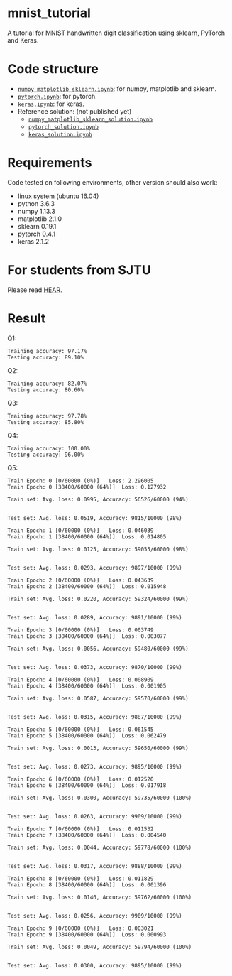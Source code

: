 # mnist_tutorial
A tutorial for MNIST handwritten digit classification using sklearn, PyTorch and Keras.

# Code structure
* [`numpy_matplotlib_sklearn.ipynb`](numpy_matplotlib_sklearn.ipynb): for numpy, matplotlib and sklearn.
* [`pytorch.ipynb`](pytorch.ipynb): for pytorch.
* [`keras.ipynb`](keras.ipynb): for keras.
* Reference solution: (not published yet)
    * [`numpy_matplotlib_sklearn_solution.ipynb`](numpy_matplotlib_sklearn_solution.ipynb)
    * [`pytorch_solution.ipynb`](pytorch_solution.ipynb)
    * [`keras_solution.ipynb`](keras_solution.ipynb)

# Requirements
Code tested on following environments, other version should also work:
* linux system (ubuntu 16.04) 
* python 3.6.3
* numpy 1.13.3
* matplotlib 2.1.0
* sklearn 0.19.1
* pytorch 0.4.1
* keras 2.1.2

# For students from SJTU
Please read [HEAR](EE369.md).



# Result

Q1:

```
Training accuracy: 97.17%
Testing accuracy: 89.10%
```

Q2:

```
Training accuracy: 82.07%
Testing accuracy: 80.60%
```

Q3:

```
Training accuracy: 97.78%
Testing accuracy: 85.80%
```

Q4:

```
Training accuracy: 100.00%
Testing accuracy: 96.00%
```

Q5:

```
Train Epoch: 0 [0/60000 (0%)]	Loss: 2.296005
Train Epoch: 0 [38400/60000 (64%)]	Loss: 0.127932

Train set: Avg. loss: 0.0995, Accuracy: 56526/60000 (94%)


Test set: Avg. loss: 0.0519, Accuracy: 9815/10000 (98%)

Train Epoch: 1 [0/60000 (0%)]	Loss: 0.046039
Train Epoch: 1 [38400/60000 (64%)]	Loss: 0.014805

Train set: Avg. loss: 0.0125, Accuracy: 59055/60000 (98%)


Test set: Avg. loss: 0.0293, Accuracy: 9897/10000 (99%)

Train Epoch: 2 [0/60000 (0%)]	Loss: 0.043639
Train Epoch: 2 [38400/60000 (64%)]	Loss: 0.015948

Train set: Avg. loss: 0.0220, Accuracy: 59324/60000 (99%)


Test set: Avg. loss: 0.0289, Accuracy: 9891/10000 (99%)

Train Epoch: 3 [0/60000 (0%)]	Loss: 0.003749
Train Epoch: 3 [38400/60000 (64%)]	Loss: 0.003077

Train set: Avg. loss: 0.0056, Accuracy: 59480/60000 (99%)


Test set: Avg. loss: 0.0373, Accuracy: 9870/10000 (99%)

Train Epoch: 4 [0/60000 (0%)]	Loss: 0.008909
Train Epoch: 4 [38400/60000 (64%)]	Loss: 0.001905

Train set: Avg. loss: 0.0587, Accuracy: 59570/60000 (99%)


Test set: Avg. loss: 0.0315, Accuracy: 9887/10000 (99%)

Train Epoch: 5 [0/60000 (0%)]	Loss: 0.061545
Train Epoch: 5 [38400/60000 (64%)]	Loss: 0.062479

Train set: Avg. loss: 0.0013, Accuracy: 59650/60000 (99%)


Test set: Avg. loss: 0.0273, Accuracy: 9895/10000 (99%)

Train Epoch: 6 [0/60000 (0%)]	Loss: 0.012520
Train Epoch: 6 [38400/60000 (64%)]	Loss: 0.017918

Train set: Avg. loss: 0.0300, Accuracy: 59735/60000 (100%)


Test set: Avg. loss: 0.0263, Accuracy: 9909/10000 (99%)

Train Epoch: 7 [0/60000 (0%)]	Loss: 0.011532
Train Epoch: 7 [38400/60000 (64%)]	Loss: 0.004540

Train set: Avg. loss: 0.0044, Accuracy: 59778/60000 (100%)


Test set: Avg. loss: 0.0317, Accuracy: 9888/10000 (99%)

Train Epoch: 8 [0/60000 (0%)]	Loss: 0.011829
Train Epoch: 8 [38400/60000 (64%)]	Loss: 0.001396

Train set: Avg. loss: 0.0146, Accuracy: 59762/60000 (100%)


Test set: Avg. loss: 0.0256, Accuracy: 9909/10000 (99%)

Train Epoch: 9 [0/60000 (0%)]	Loss: 0.003021
Train Epoch: 9 [38400/60000 (64%)]	Loss: 0.000993

Train set: Avg. loss: 0.0049, Accuracy: 59794/60000 (100%)


Test set: Avg. loss: 0.0300, Accuracy: 9895/10000 (99%)
```